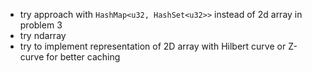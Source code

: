 - try approach with `HashMap<u32, HashSet<u32>>` instead of 2d array in problem 3
- try ndarray
- try to implement representation of 2D array with Hilbert curve or Z-curve for better caching

